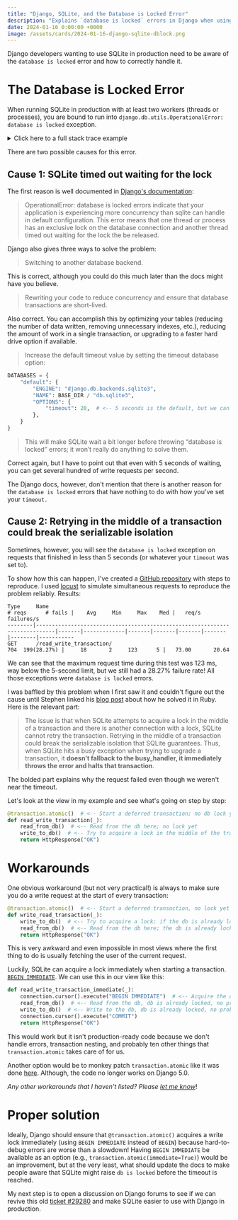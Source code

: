 ```yaml
---
title: "Django, SQLite, and the Database is Locked Error"
description: "Explains `database is locked` errors in Django when using SQLite, and how do you solve them."
date: 2024-01-16 0:00:00 +0000
image: /assets/cards/2024-01-16-django-sqlite-dblock.png
---
```


Django developers wanting to use SQLite in production need to be aware of the `database is locked` error and how to correctly handle it.

# The Database is Locked Error

When running SQLite in production with at least two workers (threads or processes), you are bound to run into `django.db.utils.OperationalError: database is locked` exception.

<details>
<summary>Click here to a full stack trace example</summary>
<pre><code>
Internal Server Error: /read_write_transaction/
Traceback (most recent call last):
  File "/Users/anze/Coding/djangosqlite/.venv/lib/python3.12/site-packages/django/db/backends/utils.py", line 105, in _execute
    return self.cursor.execute(sql, params)
           ^^^^^^^^^^^^^^^^^^^^^^^^^^^^^^^^
  File "/Users/anze/Coding/djangosqlite/.venv/lib/python3.12/site-packages/django/db/backends/sqlite3/base.py", line 328, in execute
    return super().execute(query, params)
           ^^^^^^^^^^^^^^^^^^^^^^^^^^^^^^
sqlite3.OperationalError: database is locked

The above exception was the direct cause of the following exception:

Traceback (most recent call last):
  File "/Users/anze/Coding/djangosqlite/.venv/lib/python3.12/site-packages/django/core/handlers/exception.py", line 55, in inner
    response = get_response(request)
               ^^^^^^^^^^^^^^^^^^^^^
  File "/Users/anze/Coding/djangosqlite/.venv/lib/python3.12/site-packages/django/core/handlers/base.py", line 197, in _get_response
    response = wrapped_callback(request, *callback_args, **callback_kwargs)
               ^^^^^^^^^^^^^^^^^^^^^^^^^^^^^^^^^^^^^^^^^^^^^^^^^^^^^^^^^^^^
  File "/Users/anze/.pyenv/versions/3.12.0/lib/python3.12/contextlib.py", line 81, in inner
    return func(*args, **kwds)
           ^^^^^^^^^^^^^^^^^^^
  File "/Users/anze/Coding/djangosqlite/djangosqlite/urls.py", line 64, in read_write_transaction
    write_to_db()
  File "/Users/anze/Coding/djangosqlite/djangosqlite/urls.py", line 25, in write_to_db
    A.objects.create()
  File "/Users/anze/Coding/djangosqlite/.venv/lib/python3.12/site-packages/django/db/models/manager.py", line 87, in manager_method
    return getattr(self.get_queryset(), name)(*args, **kwargs)
           ^^^^^^^^^^^^^^^^^^^^^^^^^^^^^^^^^^^^^^^^^^^^^^^^^^^
  File "/Users/anze/Coding/djangosqlite/.venv/lib/python3.12/site-packages/django/db/models/query.py", line 677, in create
    obj.save(force_insert=True, using=self.db)
  File "/Users/anze/Coding/djangosqlite/.venv/lib/python3.12/site-packages/django/db/models/base.py", line 822, in save
    self.save_base(
  File "/Users/anze/Coding/djangosqlite/.venv/lib/python3.12/site-packages/django/db/models/base.py", line 909, in save_base
    updated = self._save_table(
              ^^^^^^^^^^^^^^^^^
  File "/Users/anze/Coding/djangosqlite/.venv/lib/python3.12/site-packages/django/db/models/base.py", line 1067, in _save_table
    results = self._do_insert(
              ^^^^^^^^^^^^^^^^
  File "/Users/anze/Coding/djangosqlite/.venv/lib/python3.12/site-packages/django/db/models/base.py", line 1108, in _do_insert
    return manager._insert(
           ^^^^^^^^^^^^^^^^
  File "/Users/anze/Coding/djangosqlite/.venv/lib/python3.12/site-packages/django/db/models/manager.py", line 87, in manager_method
    return getattr(self.get_queryset(), name)(*args, **kwargs)
           ^^^^^^^^^^^^^^^^^^^^^^^^^^^^^^^^^^^^^^^^^^^^^^^^^^^
  File "/Users/anze/Coding/djangosqlite/.venv/lib/python3.12/site-packages/django/db/models/query.py", line 1845, in _insert
    return query.get_compiler(using=using).execute_sql(returning_fields)
           ^^^^^^^^^^^^^^^^^^^^^^^^^^^^^^^^^^^^^^^^^^^^^^^^^^^^^^^^^^^^^
  File "/Users/anze/Coding/djangosqlite/.venv/lib/python3.12/site-packages/django/db/models/sql/compiler.py", line 1823, in execute_sql
    cursor.execute(sql, params)
  File "/Users/anze/Coding/djangosqlite/.venv/lib/python3.12/site-packages/django/db/backends/utils.py", line 122, in execute
    return super().execute(sql, params)
           ^^^^^^^^^^^^^^^^^^^^^^^^^^^^
  File "/Users/anze/Coding/djangosqlite/.venv/lib/python3.12/site-packages/django/db/backends/utils.py", line 79, in execute
    return self._execute_with_wrappers(
           ^^^^^^^^^^^^^^^^^^^^^^^^^^^^
  File "/Users/anze/Coding/djangosqlite/.venv/lib/python3.12/site-packages/django/db/backends/utils.py", line 92, in _execute_with_wrappers
    return executor(sql, params, many, context)
           ^^^^^^^^^^^^^^^^^^^^^^^^^^^^^^^^^^^^
  File "/Users/anze/Coding/djangosqlite/.venv/lib/python3.12/site-packages/django/db/backends/utils.py", line 100, in _execute
    with self.db.wrap_database_errors:
  File "/Users/anze/Coding/djangosqlite/.venv/lib/python3.12/site-packages/django/db/utils.py", line 91, in __exit__
    raise dj_exc_value.with_traceback(traceback) from exc_value
  File "/Users/anze/Coding/djangosqlite/.venv/lib/python3.12/site-packages/django/db/backends/utils.py", line 105, in _execute
    return self.cursor.execute(sql, params)
           ^^^^^^^^^^^^^^^^^^^^^^^^^^^^^^^^
  File "/Users/anze/Coding/djangosqlite/.venv/lib/python3.12/site-packages/django/db/backends/sqlite3/base.py", line 328, in execute
    return super().execute(query, params)
           ^^^^^^^^^^^^^^^^^^^^^^^^^^^^^^
django.db.utils.OperationalError: database is locked
</code></pre>
</details>

There are two possible causes for this error.

## Cause 1: SQLite timed out waiting for the lock

The first reason is well documented in [Django's documentation](https://docs.djangoproject.com/en/5.0/ref/databases/#database-is-locked-errors):

> OperationalError: database is locked errors indicate that your application is experiencing more concurrency than sqlite can handle in default configuration. This error means that one thread or process has an exclusive lock on the database connection and another thread timed out waiting for the lock the be released.

Django also gives three ways to solve the problem:

> Switching to another database backend.

This is correct, although you could do this much later than the docs might have you believe.

> Rewriting your code to reduce concurrency and ensure that database transactions are short-lived.

Also correct. You can accomplish this by optimizing your tables (reducing the number of data written, removing unnecessary indexes, etc.), reducing the amount of work in a single transaction, or upgrading to a faster hard drive option if available.

> Increase the default timeout value by setting the timeout database option:

```python
DATABASES = {
    "default": {
        "ENGINE": "django.db.backends.sqlite3",
        "NAME": BASE_DIR / "db.sqlite3",
        "OPTIONS": {
            "timeout": 20,  # <-- 5 seconds is the default, but we can increase it to, e.g., 20s
        },
    }
}
```
> This will make SQLite wait a bit longer before throwing “database is locked” errors; it won’t really do anything to solve them.

Correct again, but I have to point out that even with 5 seconds of waiting, you can get several hundred of write requests per second. 

The Django docs, however, don't mention that there is another reason for the `database is locked` errors that have nothing to do with how you've set your `timeout.`

## Cause 2: Retrying in the middle of a transaction could break the serializable isolation

Sometimes, however, you will see the `database is locked` exception on requests that finished in less than 5 seconds (or whatever your `timeout` was set to).

To show how this can happen, I've created a [GitHub repository](https://github.com/anze3db/django-sqlite-dblock) with steps to reproduce. I used [locust](https://locust.io) to simulate simultaneous requests to reproduce the problem reliably. Results:

```
Type     Name                                                                          # reqs      # fails |    Avg     Min     Max    Med |   req/s  failures/s
--------|----------------------------------------------------------------------------|-------|-------------|-------|-------|-------|-------|--------|-----------
GET      /read_write_transaction/                                                         704  199(28.27%) |     18       2     123      5 |   73.00       20.64
```

We can see that the maximum request time during this test was 123 ms, way below the 5-second limit, but we still had a 28.27% failure rate! All those exceptions were `database is locked` errors.

I was baffled by this problem when I first saw it and couldn't figure out the cause until Stephen linked his [blog post](https://fractaledmind.github.io/2023/12/11/sqlite-on-rails-improving-concurrency/) about how he solved it in Ruby. Here is the relevant part:

> The issue is that when SQLite attempts to acquire a lock in the middle of a transaction and there is another connection with a lock, SQLite cannot retry the transaction. Retrying in the middle of a transaction could break the serializable isolation that SQLite guarantees. Thus, when SQLite hits a busy exception when trying to upgrade a transaction, it **doesn’t fallback to the busy_handler, it immediately throws the error and halts that transaction**.

The bolded part explains why the request failed even though we weren't near the timeout.

Let's look at the view in my example and see what's going on step by step:

```python
@transaction.atomic()  # <-- Start a deferred transaction; no db lock yet
def read_write_transaction(_):
    read_from_db()  # <-- Read from the db here; no lock yet
    write_to_db()  # <-- Try to acquire a lock in the middle of the transaction, but if the db is already locked, SQLite cannot retry because that might break the serializable isolation guarantees.
    return HttpResponse("OK")
```

# Workarounds

One obvious workaround (but not very practical!) is always to make sure you do a write request at the start of every transaction:

```python
@transaction.atomic()  # <-- Start a deferred transaction, no lock yet
def write_read_transaction(_):
    write_to_db()  # <-- Try to acquire a lock; if the db is already locked, SQLite will retry. There were no read queries in this transaction, so there is no way to break serializable isolation guarantees.
    read_from_db()  # <-- Read from the db here; the db is already locked
    return HttpResponse("OK")
```

This is very awkward and even impossible in most views where the first thing to do is usually fetching the user of the current request.

Luckily, SQLite can acquire a lock immediately when starting a transaction. [`BEGIN IMMEDIATE`](https://www.sqlite.org/lang_transaction.html#deferred_immediate_and_exclusive_transactions). We can use this in our view like this:

```python
def read_write_transaction_immediate(_):
    connection.cursor().execute("BEGIN IMMEDIATE")  # <-- Acquire the db lock, retry when db is already locked, can still raise, but only if we wait for more than `timeout`.
    read_from_db()  # <-- Read from the db, db is already locked, no problems
    write_to_db()  # <-- Write to the db, db is already locked, no problems
    connection.cursor().execute("COMMIT")
    return HttpResponse("OK")
```

This would work but it isn't production-ready code because we don't handle errors, transaction nesting, and probably ten other things that `transaction.atomic` takes care of for us.

Another option would be to monkey patch `transaction.atomic` like it was done [here](https://code.djangoproject.com/ticket/29280#comment:5). Although, the code no longer works on Django 5.0.

*Any other workarounds that I haven't listed? Please <a href="mailto: anze@pecar.me">let me know</a>*!

# Proper solution

Ideally, Django should ensure that `@transaction.atomic()` acquires a write lock immediately (using `BEGIN IMMEDIATE` instead of `BEGIN`) because hard-to-debug errors are worse than a slowdown! Having `BEGIN IMMEDIATE` be available as an option (e.g., `transaction.atomic(immediate=True)`) would be an improvement, but at the very least, what should update the docs to make people aware that SQLite might raise `db is locked` before the timeout is reached.

My next step is to open a discussion on Django forums to see if we can revive this old [ticket #29280](https://code.djangoproject.com/ticket/29280) and make SQLite easier to use with Django in production.

